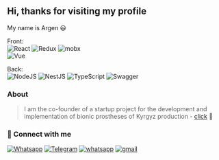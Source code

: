 ## Hi, thanks for visiting my profile
My name is Argen 😃

Front:<br/> 
![React](https://img.shields.io/badge/react-%2320232a.svg?style=for-the-badge&logo=react&logoColor=%2361DAFB)
![Redux](https://img.shields.io/badge/redux-%23593d88.svg?style=for-the-badge&logo=redux&logoColor=white)
<img alt="mobx" src="https://img.shields.io/badge/mobx-e1631a.svg?&style=for-the-badge&logo=mobx&logoColor=fff&&labelColor=e1631a" />&nbsp;</br>
![Vue](https://img.shields.io/badge/Vue.js-35495E?style=for-the-badge&logo=vue.js&logoColor=4FC08D)</br>

Back:<br />
![NodeJS](https://img.shields.io/badge/node.js-6DA55F?style=for-the-badge&logo=node.js&logoColor=white)
![NestJS](https://img.shields.io/badge/nestjs-%23E0234E.svg?style=for-the-badge&logo=nestjs&logoColor=white)
![TypeScript](https://img.shields.io/badge/typescript-%23007ACC.svg?style=for-the-badge&logo=typescript&logoColor=white)
![Swagger](https://img.shields.io/badge/-Swagger-%23Clojure?style=for-the-badge&logo=swagger&logoColor=white)
<!-- ![Docker](https://img.shields.io/badge/docker-%230db7ed.svg?style=for-the-badge&logo=docker&logoColor=white) -->
<!-- ![MongoDB](https://img.shields.io/badge/MongoDB-%234ea94b.svg?style=for-the-badge&logo=mongodb&logoColor=white)
![Postgres](https://img.shields.io/badge/postgres-%23316192.svg?style=for-the-badge&logo=postgresql&logoColor=white) -->

### About
> I am the co-founder of a startup project for the development and  implementation of bionic prostheses of Kyrgyz production -  [click](https://www.youtube.com/watch?v=180-WH-mf8Y&t=584s) 🦾

### 🤝 Connect with me
[<img alt="Whatsapp" src="https://img.shields.io/badge/linkedin-0077B5.svg?&style=for-the-badge&logo=linkedin&logoColor=fff" />][linkedin]
[<img alt="Telegram" src="https://img.shields.io/badge/telegram-0088CC.svg?&style=for-the-badge&logo=telegram&logoColor=fff" />][telegram]
[<img alt="whatsapp" src="https://img.shields.io/badge/whatsapp-4.svg?&style=for-the-badge&logo=whatsapp&logoColor=fff" />][whatsapp]
[<img alt="gmail" src="https://img.shields.io/badge/Gmail-ff0000.svg?&style=for-the-badge&logo=google&logoColor=fff" />][email]


[linkedin]: https://www.linkedin.com/in/argemm/
[telegram]: https://t.me/Argemm
[whatsapp]: https://wa.me/996703070917
[email]: https://mailto:argemm7@gmail.com
